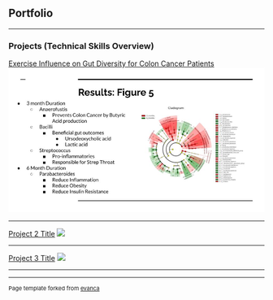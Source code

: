 ## Portfolio

---

### Projects (Technical Skills Overview) 

[Exercise Influence on Gut Diversity for Colon Cancer Patients](https://docs.google.com/presentation/d/17PMgU1ipm1UCJ_GMMOfk_NQJ0F9qKpWfzYt9vQ6b2Dw/edit?slide=id.p#slide=id.p)
<img src="images/gut_microbiom_slide5.jpeg">

---
[Project 2 Title](/pdf/sample_presentation.pdf)
<img src="images/dummy_thumbnail.jpg?raw=true"/>

---
[Project 3 Title](http://example.com/)
<img src="images/dummy_thumbnail.jpg?raw=true"/>

---




---
<p style="font-size:11px">Page template forked from <a href="https://github.com/evanca/quick-portfolio">evanca</a></p>
<!-- Remove above link if you don't want to attibute -->
